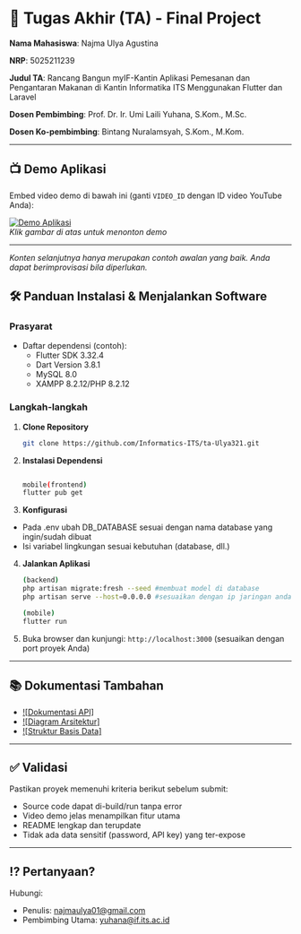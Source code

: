 # 🏁 Tugas Akhir (TA) - Final Project

**Nama Mahasiswa**: Najma Ulya Agustina

**NRP**: 5025211239

**Judul TA**: Rancang Bangun myIF-Kantin Aplikasi Pemesanan dan Pengantaran Makanan di Kantin Informatika ITS Menggunakan Flutter dan Laravel

**Dosen Pembimbing**: Prof. Dr. Ir. Umi Laili Yuhana, S.Kom., M.Sc.
                    
**Dosen Ko-pembimbing**:   Bintang Nuralamsyah, S.Kom., M.Kom.

---

## 📺 Demo Aplikasi  
Embed video demo di bawah ini (ganti `VIDEO_ID` dengan ID video YouTube Anda):  

[![Demo Aplikasi](https://i.ytimg.com/vi/zIfRMTxRaIs/maxresdefault.jpg)](https://www.youtube.com/watch?v=VIDEO_ID)  
*Klik gambar di atas untuk menonton demo*

---

*Konten selanjutnya hanya merupakan contoh awalan yang baik. Anda dapat berimprovisasi bila diperlukan.*

## 🛠 Panduan Instalasi & Menjalankan Software  

### Prasyarat  
- Daftar dependensi (contoh):
  - Flutter SDK 3.32.4
  - Dart Version 3.8.1
  - MySQL 8.0
  - XAMPP 8.2.12/PHP 8.2.12
  

### Langkah-langkah  
1. **Clone Repository**  
   ```bash
   git clone https://github.com/Informatics-ITS/ta-Ulya321.git
   ```
2. **Instalasi Dependensi**
   ```bash

   mobile(frontend)
   flutter pub get
   
3. **Konfigurasi**
- Pada .env ubah DB_DATABASE sesuai dengan nama database yang ingin/sudah dibuat
- Isi variabel lingkungan sesuai kebutuhan (database, dll.)
  
4. **Jalankan Aplikasi**
   ```bash
   (backend)
   php artisan migrate:fresh --seed #membuat model di database
   php artisan serve --host=0.0.0.0 #sesuaikan dengan ip jaringan anda

   (mobile)
   flutter run
   ```
5. Buka browser dan kunjungi: `http://localhost:3000` (sesuaikan dengan port proyek Anda)

---

## 📚 Dokumentasi Tambahan

- [![Dokumentasi API]](docs/api.md)
- [![Diagram Arsitektur]](docs/architecture.png)
- [![Struktur Basis Data]](docs/database_schema.sql)

---

## ✅ Validasi

Pastikan proyek memenuhi kriteria berikut sebelum submit:
- Source code dapat di-build/run tanpa error
- Video demo jelas menampilkan fitur utama
- README lengkap dan terupdate
- Tidak ada data sensitif (password, API key) yang ter-expose

---

## ⁉️ Pertanyaan?

Hubungi:
- Penulis: najmaulya01@gmail.com
- Pembimbing Utama: yuhana@if.its.ac.id
